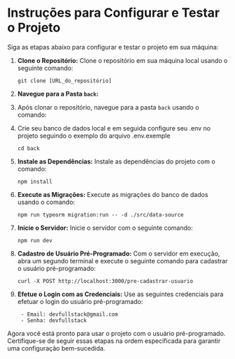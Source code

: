 # Instruções para Configurar e Testar o Projeto

Siga as etapas abaixo para configurar e testar o projeto em sua máquina:

1. **Clone o Repositório:**
   Clone o repositório em sua máquina local usando o seguinte comando:

   ```
   git clone [URL_do_repositório]

   ```
2. **Navegue para a Pasta `back`:**
3. Após clonar o repositório, navegue para a pasta `back` usando o comando:
4. Crie seu banco de dados local e em seguida configure seu .env no projeto seguindo o exemplo do arquivo .env.exemple

   ```
   cd back
   ```

5. **Instale as Dependências:**
   Instale as dependências do projeto com o comando:

   ```
   npm install
   ```

6. **Execute as Migrações:**
   Execute as migrações do banco de dados usando o comando:

   ```
   npm run typeorm migration:run -- -d ./src/data-source
   ```

7. **Inicie o Servidor:**
   Inicie o servidor com o seguinte comando:
   ```
   npm run dev
   ```
8. **Cadastro de Usuário Pré-Programado:**
   Com o servidor em execução, abra um segundo terminal e execute o seguinte comando para cadastrar o usuário pré-programado:

   ```
   curl -X POST http://localhost:3000/pre-cadastrar-usuario
   ```

9. **Efetue o Login com as Credenciais:**
   Use as seguintes credenciais para efetuar o login do usuário pré-programado:
   ```
    - Email: devfullstack@gmail.com
    - Senha: devfullstack
   ```

Agora você está pronto para usar o projeto com o usuário pré-programado. Certifique-se de seguir essas etapas na ordem especificada para garantir uma configuração bem-sucedida.
